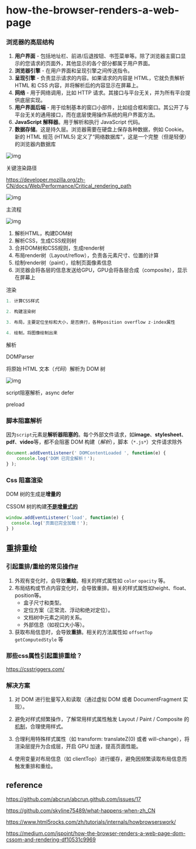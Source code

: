 # how-the-browser-renders-a-web-page



### 浏览器的高层结构

1. **用户界面** - 包括地址栏、前进/后退按钮、书签菜单等。除了浏览器主窗口显示的您请求的页面外，其他显示的各个部分都属于用户界面。
2. **浏览器引擎** - 在用户界面和呈现引擎之间传送指令。
3. **呈现引擎** - 负责显示请求的内容。如果请求的内容是 HTML，它就负责解析 HTML 和 CSS 内容，并将解析后的内容显示在屏幕上。
4. **网络** - 用于网络调用，比如 HTTP 请求。其接口与平台无关，并为所有平台提供底层实现。
5. **用户界面后端** - 用于绘制基本的窗口小部件，比如组合框和窗口。其公开了与平台无关的通用接口，而在底层使用操作系统的用户界面方法。
6. **JavaScript 解释器**。用于解析和执行 JavaScript 代码。
7. **数据存储**。这是持久层。浏览器需要在硬盘上保存各种数据，例如 Cookie。新的 HTML 规范 (HTML5) 定义了“网络数据库”，这是一个完整（但是轻便）的浏览器内数据库

![img](https://www.html5rocks.com/zh/tutorials/internals/howbrowserswork/layers.png)

关键渲染路径

https://developer.mozilla.org/zh-CN/docs/Web/Performance/Critical_rendering_path

![img](https://miro.medium.com/max/1000/1*yQJkz12sPxS-kJoMDqzbEQ.png)

主流程



![img](https://www.html5rocks.com/zh/tutorials/internals/howbrowserswork/webkitflow.png)

1. 解析HTML，构建DOM树
2. 解析CSS，生成CSS规则树
3. 合并DOM树和CSS规则，生成render树
4. 布局render树（Layout/reflow），负责各元素尺寸、位置的计算
5. 绘制render树（paint），绘制页面像素信息
6. 浏览器会将各层的信息发送给GPU，GPU会将各层合成（composite），显示在屏幕上

渲染

```javascript
1. 计算CSS样式

2. 构建渲染树

3. 布局，主要定位坐标和大小，是否换行，各种position overflow z-index属性

4. 绘制，将图像绘制出来
```



解析

DOMParser

将原始 HTML 文本（*代码*）解析为 DOM 树

![img](https://miro.medium.com/max/700/1*DTO0PBRawrEdZakWloQVjg.png)

script阻塞解析，async defer

preload

### 脚本阻塞解析



因为`script`元素是**解析器阻塞的**。每个外部文件请求，如**image**、**stylesheet**、**pdf**、**video**等，都不会阻塞 DOM 构建（*解析*），脚本（`*.js*`）文件请求除外

```js
document.addEventListener(' DOMContentLoaded ', function(e) { 
    console.log('DOM 已完全解析！'); 
} );
```



### Css 阻塞渲染



DOM 树的生成是**增量的**

CSSOM 树的构建[**不是增量式的**](https://developer.mozilla.org/en-US/docs/Web/Performance/Critical_rendering_path#CSS_Object_Model)



```js
window.addEventListener('load', function(e) { 
  console.log('页面已完全加载！'); 
} )
```



## 重排重绘

### 引起重排/重绘的常见操作[#](https://febook.hzfe.org/awesome-interview/book1/browser-repain-reflow#引起重排重绘的常见操作)

1. 外观有变化时，会导致**重绘**。相关的样式属性如 `color` `opacity` 等。
2. 布局结构或节点内容变化时，会导致重排。相关的样式属性如height、float、position等。
   - 盒子尺寸和类型。
   - 定位方案（正常流、浮动和绝对定位）。
   - 文档树中元素之间的关系。
   - 外部信息（如视口大小等）。
3. 获取布局信息时，会导致**重排**。相关的方法属性如 `offsetTop` `getComputedStyle` 等

### 那些css属性引起重排重绘？

https://csstriggers.com/

### 解决方案

1. 对 DOM 进行批量写入和读取（通过虚拟 DOM 或者 DocumentFragment 实现）。

1. 避免对样式频繁操作，了解常用样式属性触发 Layout / Paint / Composite 的[机制](https://csstriggers.com/)，合理使用样式。
2. 合理利用特殊样式属性（如 transform: translateZ(0) 或者 will-change），将渲染层提升为合成层，开启 GPU 加速，提高页面性能。
3. 使用变量对布局信息（如 clientTop）进行缓存，避免因频繁读取布局信息而触发重排和重绘。

## reference

https://github.com/abcrun/abcrun.github.com/issues/17

https://github.com/skyline75489/what-happens-when-zh_CN

https://www.html5rocks.com/zh/tutorials/internals/howbrowserswork/

https://medium.com/jspoint/how-the-browser-renders-a-web-page-dom-cssom-and-rendering-df10531c9969
